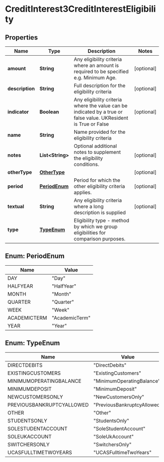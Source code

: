 
# CreditInterest3CreditInterestEligibility

## Properties
Name | Type | Description | Notes
------------ | ------------- | ------------- | -------------
**amount** | **String** | Any eligibility criteria where an amount is required to be specified e.g. Minimum Age. |  [optional]
**description** | **String** | Full description for the eligibility criteria |  [optional]
**indicator** | **Boolean** | Any eligibility criteria where the value can be indicated by a true or false value. UKResident is True or False |  [optional]
**name** | **String** | Name provided for the eligibility criteria | 
**notes** | **List&lt;String&gt;** | Optional additional notes to supplement the eligibility conditions. |  [optional]
**otherType** | [**OtherType**](OtherType.md) |  |  [optional]
**period** | [**PeriodEnum**](#PeriodEnum) | Period for which the other eligibility criteria applies. |  [optional]
**textual** | **String** | Any eligibility criteria where a long description is supplied |  [optional]
**type** | [**TypeEnum**](#TypeEnum) | Eligibility type - method by which we group eligibilities for comparison purposes. | 


<a name="PeriodEnum"></a>
## Enum: PeriodEnum
Name | Value
---- | -----
DAY | &quot;Day&quot;
HALFYEAR | &quot;HalfYear&quot;
MONTH | &quot;Month&quot;
QUARTER | &quot;Quarter&quot;
WEEK | &quot;Week&quot;
ACADEMICTERM | &quot;AcademicTerm&quot;
YEAR | &quot;Year&quot;


<a name="TypeEnum"></a>
## Enum: TypeEnum
Name | Value
---- | -----
DIRECTDEBITS | &quot;DirectDebits&quot;
EXISTINGCUSTOMERS | &quot;ExistingCustomers&quot;
MINIMUMOPERATINGBALANCE | &quot;MinimumOperatingBalance&quot;
MINIMUMDEPOSIT | &quot;MinimumDeposit&quot;
NEWCUSTOMERSONLY | &quot;NewCustomersOnly&quot;
PREVIOUSBANKRUPTCYALLOWED | &quot;PreviousBankruptcyAllowed&quot;
OTHER | &quot;Other&quot;
STUDENTSONLY | &quot;StudentsOnly&quot;
SOLESTUDENTACCOUNT | &quot;SoleStudentAccount&quot;
SOLEUKACCOUNT | &quot;SoleUkAccount&quot;
SWITCHERSONLY | &quot;SwitchersOnly&quot;
UCASFULLTIMETWOYEARS | &quot;UCASFulltimeTwoYears&quot;




